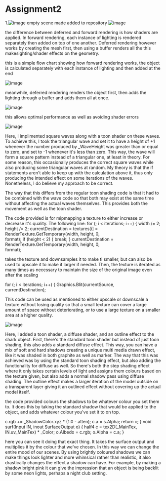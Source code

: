 # Assignment2
1.![image](https://user-images.githubusercontent.com/98484257/228286682-93e6cad2-8717-4f48-9c9d-29d3cccf6233.png)
empty scene made
added to repository 
![image](https://user-images.githubusercontent.com/98484257/228289187-d3f3f76d-0d37-4cb6-a886-5176245441ae.png)

the difference between deferred and forward rendering is how shaders are applied. In forward rendering, each instance of lighting is rendered separately then added on top of one another. Deferred rendering however works by creating the mesh first, then using a buffer renders all the this makesighting/shader effects on the geometry. 

this is a simple flow chart showing how forward rendering works, the object is calculated separately with each instance of lighting and then added at the end

![image](https://user-images.githubusercontent.com/98484257/228292165-773d9d0c-c935-4927-ae5d-b606e82aaf3c.png)

meanwhile, deferred rendering renders the object first, then adds the lighting through a buffer and adds them all at once. 

![image](https://user-images.githubusercontent.com/98484257/228292761-e92831ce-5919-4db3-8861-ffe047e38dff.png)

this allows optimal performance as well as avoiding shader errors

![image](https://user-images.githubusercontent.com/98484257/228589192-488d4ea2-d959-4b7e-9de3-0b99bfe0f2e2.png)

Here, I implimented square waves along with a toon shader on these waves. To achieve this, I took the triangular wave and set it to have a height of +1 whenever the number produced by _WaveHeight was greater than or equal to zero, and set to -1 whenever it's less than zero. This way, the wave will form a square pattern instead of a triangular one, at least in theory. For some reason, this occasionally produces the correct square waves while also producing some triangular waves at random. My theory is that the if statements aren't able to keep up with the calculation above it, thus only producing the intended effect on some iterations of the waves. Nonetheless, I do believe my approach to be correct. 

The way that this differs from the regular toon shading code is that it had to be combined with the wave code so that both may exist at the same time without affecting the actual waves themselves. This provides both the movement as well as the toon shader. 



The code provided is for mipmapping a texture to either increase or decrease it's quality. The following line:
for (; i < iterations; i++) { 
width /= 2; 
height /= 2; 
currentDestination = textures[i] = 
RenderTexture.GetTemporary(width, height, 0,  
format); 
if (height < 2) { 
break; 
} 
currentDestination = 
RenderTexture.GetTemporary(width, height, 0,  
format); 

takes the texture and downsamples it to make ti smaller, but can also be used to upscale it to make it larger if needed. Then, the texture is iterated as many times as necessary to maintain the size of the original image even after the scaling 

for (; i < iterations; i++) { 
Graphics.Blit(currentSource,  
currentDestination); 


This code can be used as mentioned to either upscale or downscale a texture without losing quality so that a small texture can cover a large amount of space without deteriorating, or to use a large texture on a smaller area at a higher quality.


![image](https://user-images.githubusercontent.com/98484257/228594673-b298c84c-a04a-480d-a869-e17f2695fc5a.png)

Here, I added a toon shader, a diffuse shader, and an outline effect to the shark object. First, there's the standard toon shader but instead of just toon shading, this also adds a standard diffuse effect. This way, you can have a mix of soft and hard shadows creating a unique multi media drawn effect, like it was shaded in both graphite as well as marker. The way that this was achieved was by using the standard toon shading effect, but also adding the functionality for diffuse as well. So there's both the step shading effect where it only takes certain levels of light and assigns them colours based on the texture given, but also adds a normal shadow pass using diffuse shading. The outline effect makes a larger iteration of the model outside on a transparent layer giving it an outlined effect without covering up the actual model itself. 

the code provided colours the shadows to be whatever colour you set them to. It does this by taking the standard shadow that would be applied to the object, and adds whatever colour you've set it to on top. 

 c.rgb += _ShadowColor.xyz * (1.0 - atten);  c.a = s.Alpha; 
 return c; 
 } 
 void surf(Input IN, inout SurfaceOutput o) {  half4 c = tex2D(_MainTex, IN.uv_MainTex) *  _Color; 
 o.Albedo = c.rgb; 
 o.Alpha = c.a; 
 } 


here you can see it doing that exact thing. It takes the surface output and multiplies it by the colour that we've chosen. In this way we can change the entire mood of our scenes. By using brightly coloured shadows we can make things look lighter and more whimsical rather than realistic, it also drastically changes the effect a shadow can have. For example, by making a shadow bright pink it can give the impression that an object is being backlit by some neon lights, perhaps a night club setting. 

